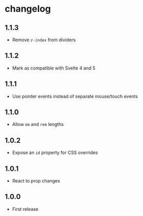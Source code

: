 # changelog

## 1.1.3

- Remove `z-index` from dividers

## 1.1.2

- Mark as compatible with Svelte 4 and 5

## 1.1.1

- Use pointer events instead of separate mouse/touch events

## 1.1.0

- Allow `em` and `rem` lengths

## 1.0.2

- Expose an `id` property for CSS overrides

## 1.0.1

- React to prop changes

## 1.0.0

- First release

